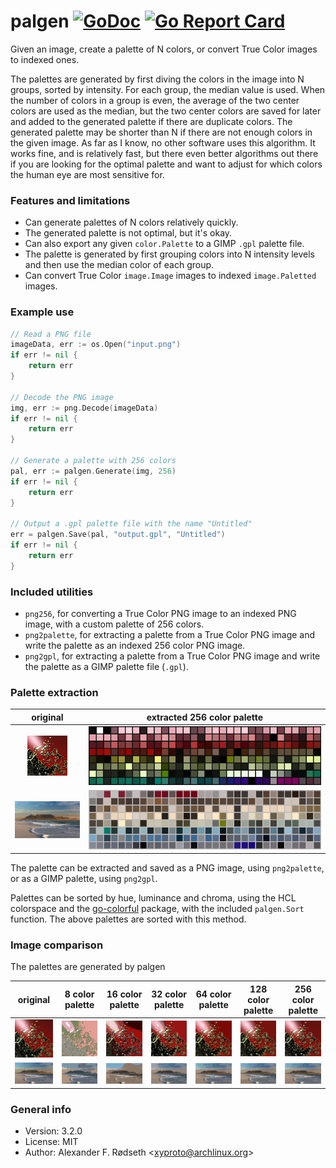 # palgen [![GoDoc](https://godoc.org/github.com/xyproto/palgen?status.svg)](http://godoc.org/github.com/xyproto/palgen) [![Go Report Card](https://goreportcard.com/badge/github.com/xyproto/palgen)](https://goreportcard.com/report/github.com/xyproto/palgen)

Given an image, create a palette of N colors, or convert True Color images to indexed ones.

The palettes are generated by first diving the colors in the image into N groups, sorted by intensity. For each group, the median value is used. When the number of colors in a group is even, the average of the two center colors are used as the median, but the two center colors are saved for later and added to the generated palette if there are duplicate colors. The generated palette may be shorter than N if there are not enough colors in the given image. As far as I know, no other software uses this algorithm. It works fine, and is relatively fast, but there even better algorithms out there if you are looking for the optimal palette and want to adjust for which colors the human eye are most sensitive for.

### Features and limitations

* Can generate palettes of N colors relatively quickly.
* The generated palette is not optimal, but it's okay.
* Can also export any given `color.Palette` to a GIMP `.gpl` palette file.
* The palette is generated by first grouping colors into N intensity levels and then use the median color of each group.
* Can convert True Color `image.Image` images to indexed `image.Paletted` images.

### Example use

```go
// Read a PNG file
imageData, err := os.Open("input.png")
if err != nil {
	return err
}

// Decode the PNG image
img, err := png.Decode(imageData)
if err != nil {
	return err
}

// Generate a palette with 256 colors
pal, err := palgen.Generate(img, 256)
if err != nil {
	return err
}

// Output a .gpl palette file with the name "Untitled"
err = palgen.Save(pal, "output.gpl", "Untitled")
if err != nil {
	return err
}
```

### Included utilities

* `png256`, for converting a True Color PNG image to an indexed PNG image, with a custom palette of 256 colors.
* `png2palette`, for extracting a palette from a True Color PNG image and write the palette as an indexed 256 color PNG image.
* `png2gpl`, for extracting a palette from a True Color PNG image and write the palette as a GIMP palette file (`.gpl`).

### Palette extraction

| original | extracted 256 color palette |
| :---:    | :---:                       |
| ![png](testdata/splash.png) | ![png](testdata/splash_pal.png) |
| ![png](testdata/tm_small.png) | ![png](testdata/tm_small_pal.png) |

The palette can be extracted and saved as a PNG image, using `png2palette`, or as a GIMP palette, using `png2gpl`.

Palettes can be sorted by hue, luminance and chroma, using the HCL colorspace and the [go-colorful](https://github.com/lucasb-eyer/go-colorful) package, with the included `palgen.Sort` function. The above palettes are sorted with this method.

### Image comparison

The palettes are generated by palgen

| original | 8 color palette | 16 color palette | 32 color palette | 64 color palette | 128 color palette | 256 color palette |
| :---: | :---: | :---: | :---: | :---: | :---: | :---: |
| ![png](testdata/splash.png)      | ![png](testdata/splash8.png)   | ![png](testdata/splash16.png)   | ![png](testdata/splash32.png)   | ![png](testdata/splash64.png)   | ![png](testdata/splash128.png)   | ![png](testdata/splash256.png)   |
| ![png](testdata/tm_small.png)      | ![png](testdata/tm_small8.png)   | ![png](testdata/tm_small16.png)   | ![png](testdata/tm_small32.png)   | ![png](testdata/tm_small64.png)   | ![png](testdata/tm_small128.png)   | ![png](testdata/tm_small256.png)   |

### General info

* Version: 3.2.0
* License: MIT
* Author: Alexander F. Rødseth &lt;xyproto@archlinux.org&gt;
